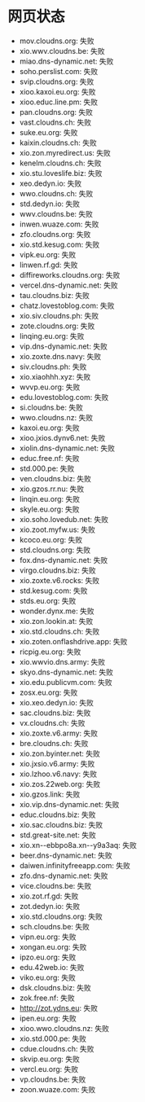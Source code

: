 # 网页状态
- mov.cloudns.org: 失败
- xio.wwv.cloudns.be: 失败
- miao.dns-dynamic.net: 失败
- soho.perslist.com: 失败
- svip.cloudns.org: 失败
- xioo.kaxoi.eu.org: 失败
- xioo.educ.line.pm: 失败
- pan.cloudns.org: 失败
- vast.cloudns.ch: 失败
- suke.eu.org: 失败
- kaixin.cloudns.ch: 失败
- xio.zon.myredirect.us: 失败
- kenelm.cloudns.ch: 失败
- xio.stu.loveslife.biz: 失败
- xeo.dedyn.io: 失败
- wwo.cloudns.ch: 失败
- std.dedyn.io: 失败
- wwv.cloudns.be: 失败
- inwen.wuaze.com: 失败
- zfo.cloudns.org: 失败
- xio.std.kesug.com: 失败
- vipk.eu.org: 失败
- linwen.rf.gd: 失败
- diffireworks.cloudns.org: 失败
- vercel.dns-dynamic.net: 失败
- tau.cloudns.biz: 失败
- chatz.lovestoblog.com: 失败
- xio.siv.cloudns.ph: 失败
- zote.cloudns.org: 失败
- linqing.eu.org: 失败
- vip.dns-dynamic.net: 失败
- xio.zoxte.dns.navy: 失败
- siv.cloudns.ph: 失败
- xio.xiaohhh.xyz: 失败
- wvvp.eu.org: 失败
- edu.lovestoblog.com: 失败
- si.cloudns.be: 失败
- wwo.cloudns.nz: 失败
- kaxoi.eu.org: 失败
- xioo.jxios.dynv6.net: 失败
- xiolin.dns-dynamic.net: 失败
- educ.free.nf: 失败
- std.000.pe: 失败
- ven.cloudns.biz: 失败
- xio.gzos.rr.nu: 失败
- linqin.eu.org: 失败
- skyle.eu.org: 失败
- xio.soho.lovedub.net: 失败
- xio.zoot.myfw.us: 失败
- kcoco.eu.org: 失败
- std.cloudns.org: 失败
- fox.dns-dynamic.net: 失败
- virgo.cloudns.biz: 失败
- xio.zoxte.v6.rocks: 失败
- std.kesug.com: 失败
- stds.eu.org: 失败
- wonder.dynx.me: 失败
- xio.zon.lookin.at: 失败
- xio.std.cloudns.ch: 失败
- xio.zoten.onflashdrive.app: 失败
- ricpig.eu.org: 失败
- xio.wwvio.dns.army: 失败
- skyo.dns-dynamic.net: 失败
- xio.edu.publicvm.com: 失败
- zosx.eu.org: 失败
- xio.xeo.dedyn.io: 失败
- sac.cloudns.biz: 失败
- vx.cloudns.ch: 失败
- xio.zoxte.v6.army: 失败
- bre.cloudns.ch: 失败
- xio.zon.byinter.net: 失败
- xio.jxsio.v6.army: 失败
- xio.lzhoo.v6.navy: 失败
- xio.zos.22web.org: 失败
- xio.gzos.link: 失败
- xio.vip.dns-dynamic.net: 失败
- educ.cloudns.biz: 失败
- xio.sac.cloudns.biz: 失败
- std.great-site.net: 失败
- xio.xn--ebbpo8a.xn--y9a3aq: 失败
- beer.dns-dynamic.net: 失败
- daiwen.infinityfreeapp.com: 失败
- zfo.dns-dynamic.net: 失败
- vice.cloudns.be: 失败
- xio.zot.rf.gd: 失败
- zot.dedyn.io: 失败
- xio.std.cloudns.org: 失败
- sch.cloudns.be: 失败
- vipn.eu.org: 失败
- xongan.eu.org: 失败
- ipzo.eu.org: 失败
- edu.42web.io: 失败
- viko.eu.org: 失败
- dsk.cloudns.biz: 失败
- zok.free.nf: 失败
- http://zot.ydns.eu: 失败
- ipen.eu.org: 失败
- xioo.wwo.cloudns.nz: 失败
- xio.std.000.pe: 失败
- cdue.cloudns.ch: 失败
- skvip.eu.org: 失败
- vercl.eu.org: 失败
- vp.cloudns.be: 失败
- zoon.wuaze.com: 失败

